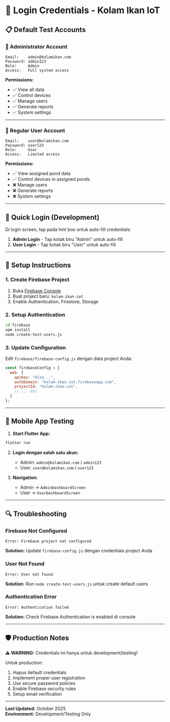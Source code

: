 # 🔐 Login Credentials - Kolam Ikan IoT

## 📋 Default Test Accounts

### 👤 Administrator Account
```
Email:    admin@kolamikan.com
Password: admin123
Role:     Admin
Access:   Full system access
```

**Permissions:**
- ✅ View all data
- ✅ Control devices
- ✅ Manage users
- ✅ Generate reports
- ✅ System settings

---

### 👤 Regular User Account
```
Email:    user@kolamikan.com
Password: user123
Role:     User
Access:   Limited access
```

**Permissions:**
- ✅ View assigned pond data
- ✅ Control devices in assigned ponds
- ❌ Manage users
- ❌ Generate reports
- ❌ System settings

---

## 🚀 Quick Login (Development)

Di login screen, tap pada hint box untuk auto-fill credentials:

1. **Admin Login** - Tap kotak biru "Admin" untuk auto-fill
2. **User Login** - Tap kotak biru "User" untuk auto-fill

---

## 🔧 Setup Instructions

### 1. Create Firebase Project
1. Buka [Firebase Console](https://console.firebase.google.com)
2. Buat project baru: `kolam-ikan-iot`
3. Enable Authentication, Firestore, Storage

### 2. Setup Authentication
```bash
cd firebase
npm install
node create-test-users.js
```

### 3. Update Configuration
Edit `firebase/firebase-config.js` dengan data project Anda:
```javascript
const firebaseConfig = {
  web: {
    apiKey: "AIza...",
    authDomain: "kolam-ikan-iot.firebaseapp.com",
    projectId: "kolam-ikan-iot",
    // ... etc
  }
};
```

---

## 📱 Mobile App Testing

1. **Start Flutter App:**
```bash
flutter run
```

2. **Login dengan salah satu akun:**
   - Admin: `admin@kolamikan.com` / `admin123`
   - User: `user@kolamikan.com` / `user123`

3. **Navigation:**
   - Admin → `AdminDashboardScreen`
   - User → `UserDashboardScreen`

---

## 🔍 Troubleshooting

### Firebase Not Configured
```
Error: Firebase project not configured
```
**Solution:** Update `firebase-config.js` dengan credentials project Anda

### User Not Found
```
Error: User not found
```
**Solution:** Run `node create-test-users.js` untuk create default users

### Authentication Error
```
Error: Authentication failed
```
**Solution:** Check Firebase Authentication is enabled di console

---

## 🛡️ Production Notes

⚠️ **WARNING:** Credentials ini hanya untuk development/testing!

Untuk production:
1. Hapus default credentials
2. Implement proper user registration
3. Use secure password policies
4. Enable Firebase security rules
5. Setup email verification

---

**Last Updated:** October 2025  
**Environment:** Development/Testing Only